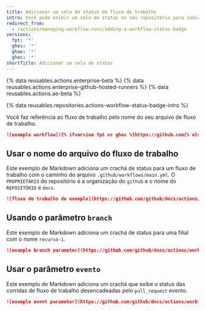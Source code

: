 ```yaml
---
title: Adicionar um selo de status de fluxo de trabalho
intro: Você pode exibir um selo de status no seu repositório para indicar o status dos seus fluxos de trabalho.
redirect_from:
  - /actions/managing-workflow-runs/adding-a-workflow-status-badge
versions:
  fpt: '*'
  ghes: '*'
  ghae: '*'
  ghec: '*'
shortTitle: Adicionar um selo de status
---
```


{% data reusables.actions.enterprise-beta %}
{% data reusables.actions.enterprise-github-hosted-runners %}
{% data reusables.actions.ae-beta %}

{% data reusables.repositories.actions-workflow-status-badge-intro %}

Você faz referência ao fluxo de trabalho pelo nome do seu arquivo de fluxo de trabalho.

```markdown
![example workflow]({% ifversion fpt or ghec %}https://github.com{% else %}<HOSTNAME>{% endif %}/<OWNER>/<REPOSITORY>/actions/workflows/<WORKFLOW_FILE>/badge.svg)
```
## Usar o nome do arquivo do fluxo de trabalho

Este exemplo de Markdown adiciona um crachá de status para um fluxo de trabalho com o caminho do arquivo `.github/workflows/main.yml`. O `PROPRIETÁRIO` do repositório é a organização do `github` e o nome do `REPOSITÓRIO` é `docs`.

```markdown
![fluxo de trabalho de exemplo](https://github.com/github/docs/actions/workflows/main.yml/badge.svg)
```

## Usando o parâmetro `branch`

Este exemplo de Markdown adiciona um crachá de status para uma filial com o nome `recurso-1`.

```markdown
![example branch parameter](https://github.com/github/docs/actions/workflows/main.yml/badge.svg?branch=feature-1)
```

## Usar o parâmetro `evento`

Este exemplo de Markdown adiciona um crachá que exibe o status das corridas de fluxo de trabalho desencadeadas pelo `pull_request` evento.

```markdown
![example event parameter](https://github.com/github/docs/actions/workflows/main.yml/badge.svg?event=pull_request)
```
